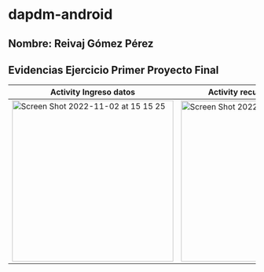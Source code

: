 # dapdm-android
## Nombre: Reivaj Gómez Pérez
## Evidencias Ejercicio Primer Proyecto Final
|Activity Ingreso datos|Activity recuperación datos|Ejemplo Toast|
|-|-|-|
|<img width="328" alt="Screen Shot 2022-11-02 at 15 15 25" src="https://user-images.githubusercontent.com/52088968/199606655-52dbf3c8-7243-4858-ada4-b1bce158c5d4.png">|<img width="327" alt="Screen Shot 2022-11-02 at 15 15 49" src="https://user-images.githubusercontent.com/52088968/199606652-346d02b1-1739-4703-91d9-8b40c4070eeb.png">|<img width="234" alt="Screen Shot 2022-11-02 at 15 16 51" src="https://user-images.githubusercontent.com/52088968/199606647-68287517-7a6b-4dd1-8837-c79d6a72bde6.png">
